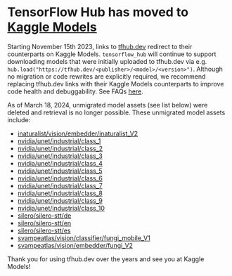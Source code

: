 # TensorFlow Hub has moved to [Kaggle Models](https://kaggle.com/models)

Starting November 15th 2023, links to [tfhub.dev](https://tfhub.dev) redirect to
their counterparts on Kaggle Models. `tensorflow_hub` will continue to support
downloading models that were initially uploaded to tfhub.dev via e.g.
`hub.load("https://tfhub.dev/<publisher>/<model>/<version>")`. Although no migration or
code rewrites are explicitly required, we recommend replacing tfhub.dev links
with their Kaggle Models counterparts to improve code health and debuggability.
See FAQs [here](https://kaggle.com/tfhub-dev-faqs).

As of March 18, 2024, unmigrated model assets (see list below) were deleted and retrieval is no longer possible. These unmigrated model assets include:

-   [inaturalist/vision/embedder/inaturalist_V2](https://github.com/tensorflow/tfhub.dev/tree/master/assets/docs/inaturalist/models/vision/embedder/inaturalist_V2)
-   [nvidia/unet/industrial/class_1](https://github.com/tensorflow/tfhub.dev/tree/master/assets/docs/nvidia/models/unet/industrial/class_1)
-   [nvidia/unet/industrial/class_2](https://github.com/tensorflow/tfhub.dev/tree/master/assets/docs/nvidia/models/unet/industrial/class_2)
-   [nvidia/unet/industrial/class_3](https://github.com/tensorflow/tfhub.dev/tree/master/assets/docs/nvidia/models/unet/industrial/class_3)
-   [nvidia/unet/industrial/class_4](https://github.com/tensorflow/tfhub.dev/tree/master/assets/docs/nvidia/models/unet/industrial/class_4)
-   [nvidia/unet/industrial/class_5](https://github.com/tensorflow/tfhub.dev/tree/master/assets/docs/nvidia/models/unet/industrial/class_5)
-   [nvidia/unet/industrial/class_6](https://github.com/tensorflow/tfhub.dev/tree/master/assets/docs/nvidia/models/unet/industrial/class_6)
-   [nvidia/unet/industrial/class_7](https://github.com/tensorflow/tfhub.dev/tree/master/assets/docs/nvidia/models/unet/industrial/class_7)
-   [nvidia/unet/industrial/class_8](https://github.com/tensorflow/tfhub.dev/tree/master/assets/docs/nvidia/models/unet/industrial/class_8)
-   [nvidia/unet/industrial/class_9](https://github.com/tensorflow/tfhub.dev/tree/master/assets/docs/nvidia/models/unet/industrial/class_9)
-   [nvidia/unet/industrial/class_10](https://github.com/tensorflow/tfhub.dev/tree/master/assets/docs/nvidia/models/unet/industrial/class_10)
-   [silero/silero-stt/de](https://github.com/tensorflow/tfhub.dev/tree/master/assets/docs/silero/models/silero-stt/de)
-   [silero/silero-stt/en](https://github.com/tensorflow/tfhub.dev/tree/master/assets/docs/silero/models/silero-stt/en)
-   [silero/silero-stt/es](https://github.com/tensorflow/tfhub.dev/tree/master/assets/docs/silero/models/silero-stt/es)
-   [svampeatlas/vision/classifier/fungi_mobile_V1](https://github.com/tensorflow/tfhub.dev/tree/master/assets/docs/svampeatlas/models/vision/classifier/fungi_mobile_V1)
-   [svampeatlas/vision/embedder/fungi_V2](https://github.com/tensorflow/tfhub.dev/tree/master/assets/docs/svampeatlas/models/vision/embedder/fungi_V2)

Thank you for using tfhub.dev over the years and see you at Kaggle Models!
